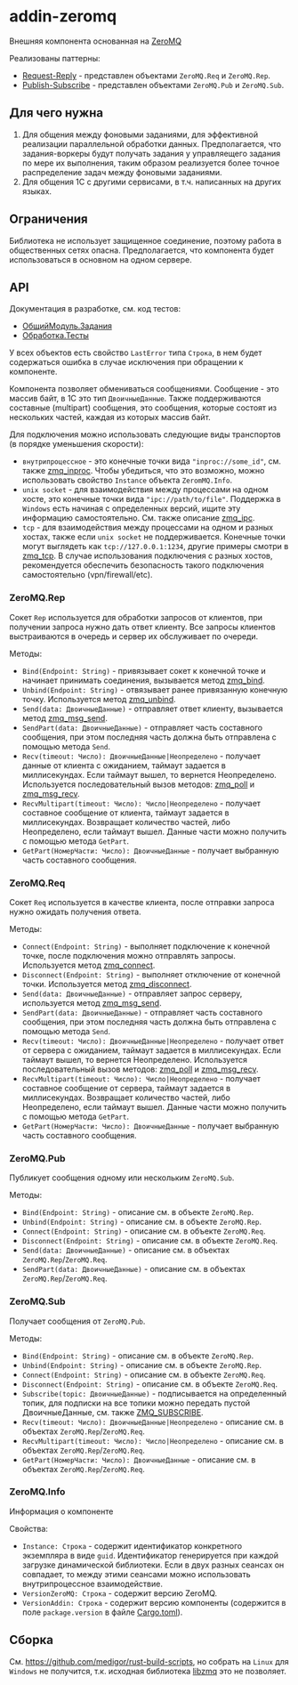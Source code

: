 # addin-zeromq

Внешняя компонента основанная на [ZeroMQ](https://zeromq.org/)

Реализованы паттерны:
- [Request-Reply](https://zeromq.org/socket-api/#request-reply-pattern) - представлен объектами `ZeroMQ.Req` и `ZeroMQ.Rep`.
- [Publish-Subscribe](https://zeromq.org/socket-api/#publish-subscribe-pattern) - представлен объектами `ZeroMQ.Pub` и `ZeroMQ.Sub`.

## Для чего нужна
1. Для общения между фоновыми заданиями, для эффективной реализации параллельной обработки данных. Предполагается, что задания-воркеры будут получать задания у управляещего задания по мере их выполнения, таким образом реализуется более точное распределение задач между фоновыми заданиями.
2. Для общения 1С с другими сервисами, в т.ч. написанных на других языках.

## Ограничения
Библиотека не использует защищенное соединение, поэтому работа в общественных сетях опасна. Предполагается, что компонента будет использоваться в основном на одном сервере.

## API
Документация в разработке, см. код тестов:
- [ОбщийМодуль.Задания](conf/CommonModules/Задания/Ext/Module.bsl)
- [Обработка.Тесты](conf/DataProcessors/Тесты/Forms/Форма/Ext/Form/Module.bsl)

У всех объектов есть свойство `LastError` типа `Строка`, в нем будет содержаться ошибка в случае исключения при обращении к компоненте.

Компонента позволяет обмениваться сообщениями. Сообщение - это массив байт, в 1С это тип `ДвоичныеДанные`. Также поддерживаются составные (multipart) сообщения, это сообщения, которые состоят из нескольких частей, каждая из которых массив байт.

Для подключения можно использовать следующие виды транспортов (в порядке уменьшения скорости):
- `внутрипроцессное` - это конечные точки вида `"inproc://some_id"`, см. также [zmq_inproc](https://libzmq.readthedocs.io/en/latest/zmq_inproc.html). Чтобы убедиться, что это возможно, можно использовать свойство `Instance` объекта `ZeromMQ.Info`.
- `unix socket` - для взаимодействия между процессами на одном хосте, это конечные точки вида `"ipc://path/to/file"`. Поддержка в `Windows` есть начиная с определенных версий, ищите эту информацию самостоятельно. См. также описание [zmq_ipc](https://libzmq.readthedocs.io/en/latest/zmq_ipc.html).
- `tcp` - для взаимодействия между процессами на одном и разных хостах,  также если `unix socket` не поддерживается. Конечные точки могут выглядеть как `tcp://127.0.0.1:1234`, другие примеры смотри в [zmq_tcp](https://libzmq.readthedocs.io/en/latest/zmq_tcp.html). В случае использования подключения с разных хостов, рекомендуется обеспечить безопасность такого подключения самостоятельно (vpn/firewall/etc).

### ZeroMQ.Rep
Сокет `Rep` используется для обработки запросов от клиентов, при получении запроса нужно дать ответ клиенту. Все запросы клиентов выстраиваются в очередь и сервер их обслуживает по очереди.

Методы:
- `Bind(Endpoint: String)` - привязывает сокет к конечной точке и начинает принимать соединения, вызывается метод [zmq_bind](https://libzmq.readthedocs.io/en/latest/zmq_bind.html).
- `Unbind(Endpoint: String)` - отвязывает ранее привязанную конечную точку. Используется метод [zmq_unbind](https://libzmq.readthedocs.io/en/latest/zmq_unbind.html).
- `Send(data: ДвоичныеДанные)` - отправляет ответ клиенту, вызывается метод [zmq_msg_send](https://libzmq.readthedocs.io/en/latest/zmq_msg_send.html).
- `SendPart(data: ДвоичныеДанные)` - отправляет часть составного сообщения, при этом последняя часть должна быть отправлена с помощью метода `Send`.
- `Recv(timeout: Число): ДвоичныеДанные|Неопределено` - получает данные от клиента с ожиданием, таймаут задается в миллисекундах. Если таймаут вышел, то вернется Неопределено. Используется последовательный вызов методов: [zmq_poll](https://libzmq.readthedocs.io/en/latest/zmq_poll.html) и [zmq_msg_recv](https://libzmq.readthedocs.io/en/latest/zmq_msg_recv.html).
- `RecvMultipart(timeout: Число): Число|Неопределено` - получает составное сообщение от клиента, таймаут задается в миллисекундах. Возвращает количество частей, либо Неопределено, если таймаут вышел. Данные части можно получить с помощью метода `GetPart`.
- `GetPart(НомерЧасти: Число): ДвоичныеДанные` - получает выбранную часть составного сообщения.

### ZeroMQ.Req
Сокет `Req` используется в качестве клиента, после отправки запроса нужно ожидать получения ответа.

Методы:
- `Connect(Endpoint: String)` - выполняет подключение к конечной точке, после подключения можно отправлять запросы. Используется метод [zmq_connect](https://libzmq.readthedocs.io/en/latest/zmq_connect.html). 
- `Disconnect(Endpoint: String)` - выполняет отключение от конечной точки. Используется метод [zmq_disconnect](https://libzmq.readthedocs.io/en/latest/zmq_disconnect.html).
- `Send(data: ДвоичныеДанные)` - отправляет запрос серверу, используется метод [zmq_msg_send](https://libzmq.readthedocs.io/en/latest/zmq_msg_send.html).
- `SendPart(data: ДвоичныеДанные)` - отправляет часть составного сообщения, при этом последняя часть должна быть отправлена с помощью метода `Send`.
- `Recv(timeout: Число): ДвоичныеДанные|Неопределено` - получает ответ от сервера с ожиданием, таймаут задается в миллисекундах. Если таймаут вышел, то вернется Неопределено. Используется последовательный вызов методов: [zmq_poll](https://libzmq.readthedocs.io/en/latest/zmq_poll.html) и [zmq_msg_recv](https://libzmq.readthedocs.io/en/latest/zmq_msg_recv.html).
- `RecvMultipart(timeout: Число): Число|Неопределено` - получает составное сообщение от сервера, таймаут задается в миллисекундах. Возвращает количество частей, либо Неопределено, если таймаут вышел. Данные части можно получить с помощью метода `GetPart`.
- `GetPart(НомерЧасти: Число): ДвоичныеДанные` - получает выбранную часть составного сообщения.

### ZeroMQ.Pub
Публикует сообщения одному или нескольким `ZeroMQ.Sub`.

Методы:
- `Bind(Endpoint: String)` - описание см. в объекте `ZeroMQ.Rep`.
- `Unbind(Endpoint: String)` - описание см. в объекте `ZeroMQ.Rep`.
- `Connect(Endpoint: String)` - описание см. в объекте `ZeroMQ.Req`.
- `Disconnect(Endpoint: String)` - описание см. в объекте `ZeroMQ.Req`.
- `Send(data: ДвоичныеДанные)` - описание см. в объектах `ZeroMQ.Rep`/`ZeroMQ.Req`.
- `SendPart(data: ДвоичныеДанные)` - описание см. в объектах `ZeroMQ.Rep`/`ZeroMQ.Req`.


### ZeroMQ.Sub
Получает сообщения от `ZeroMQ.Pub`.

Методы:
- `Bind(Endpoint: String)` - описание см. в объекте `ZeroMQ.Rep`.
- `Unbind(Endpoint: String)` - описание см. в объекте `ZeroMQ.Rep`.
- `Connect(Endpoint: String)` - описание см. в объекте `ZeroMQ.Req`.
- `Disconnect(Endpoint: String)` - описание см. в объекте `ZeroMQ.Req`.
- `Subscribe(topic: ДвоичныеДанные)` - подписывается на определенный топик, для подписки на все топики можно передать пустой ДвоичныеДанные, см. также  [ZMQ_SUBSCRIBE](https://libzmq.readthedocs.io/en/latest/zmq_setsockopt.html#_zmq_subscribe_establish_message_filter).
- `Recv(timeout: Число): ДвоичныеДанные|Неопределено` - описание см. в объектах `ZeroMQ.Rep`/`ZeroMQ.Req`.
- `RecvMultipart(timeout: Число): Число|Неопределено` - описание см. в объектах `ZeroMQ.Rep`/`ZeroMQ.Req`.
- `GetPart(НомерЧасти: Число): ДвоичныеДанные` - описание см. в объектах `ZeroMQ.Rep`/`ZeroMQ.Req`.

### ZeroMQ.Info
Информация о компоненте

Свойства:
- `Instance: Строка` - содержит идентификатор конкретного экземпляра в виде `guid`. Идентификатор генерируется при каждой загрузке динамической библиотеки. Если в двух разных сеансах он совпадает, то между этими сеансами можно использовать внутрипроцессное взаимодействие.
- `VersionZeroMQ: Строка` - содержит версию ZeroMQ.
- `VersionAddin: Строка` - содержит версию компоненты (содержится в поле `package.version` в файле [Cargo.toml](Cargo.toml)).

## Сборка
См. https://github.com/medigor/rust-build-scripts, но собрать на `Linux` для `Windows` не получится, т.к. исходная библиотека [libzmq](https://github.com/zeromq/libzmq/) это не позволяет.
